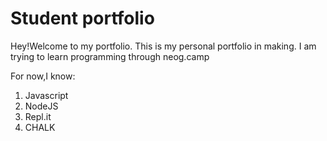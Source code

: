 # Student portfolio

Hey!Welcome to my portfolio.
This is my personal portfolio in making.
I am trying to learn programming through neog.camp

For now,I know:
1. Javascript
1. NodeJS
1. Repl.it
1. CHALK
